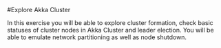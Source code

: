 #Explore Akka Cluster

In this exercise you will be able to explore cluster formation,
check basic statuses of cluster nodes in Akka Cluster and leader election.
You will be able to emulate network partitioning as well as node shutdown.